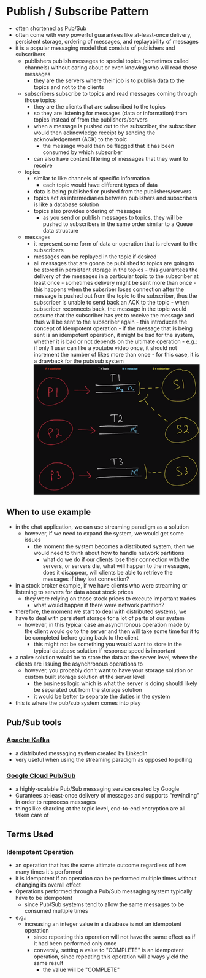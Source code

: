 # Publish / Subscribe Pattern

- often shortened as Pub/Sub
- often come with very powerful guarantees like at-least-once delivery, persistent storage, ordering of messages, and replayability of messages
- it is a popular messaging model that consists of publishers and subscribers
  - publishers publish messages to special topics (sometimes called channels) without caring about or even knowing who will read those messages
    - they are the servers where their job is to publish data to the topics and not to the clients
  - subscribers subscribe to topics and read messages coming through those topics
    - they are the clients that are subscribed to the topics
    - so they are listening for messages (data or information) from topics instead of from the publishers/servers
    - when a message is pushed out to the subscriber, the subscriber would then acknowledge receipt by sending the acknowledgement (ACK) to the topic
      - the message would then be flagged that it has been consumed by which subscriber
    - can also have content filtering of messages that they want to receive
  - topics
    - similar to like channels of specific information
      - each topic would have different types of data
    - data is being published or pushed from the publishers/servers
    - topics act as intermediaries between publishers and subscribers is like a database solution
    - topics also provides ordering of messages
      - as you send or publish messages to topics, they will be pushed to subscribers in the same order similar to a Queue data structure
  - messages
    - it represent some form of data or operation that is relevant to the subscribers
    - messages can be replayed in the topic if desired
    - all messages that are gonna be published to topics are going to be stored in persistent storage in the topics - this guarantees the delivery of the messages in a particular topic to the subscriber at least once - sometimes delivery might be sent more than once - this happens when the subsriber loses connection after the message is pushed out from the topic to the subscriber, thus the subscriber is unable to send back an ACK to the topic - when subscriber reconnects back, the message in the topic would assume that the subscriber has yet to receive the message and thus will be sent to the subscriber again - this introduces the concept of Idempotent operation - if the message that is being sent is an idempotent operation, it might be bad for the system, whether it is bad or not depends on the ultimate operation - e.g.: if only 1 user can like a youtube video once, it should not increment the number of likes more than once - for this case, it is a drawback for the pub/sub system
      ![pubSubExample](../../../images/pubSub.png)

## When to use example

- in the chat application, we can use streaming paradigm as a solution
  - however, if we need to expand the system, we would get some issues
    - the moment the system becomes a distributed system, then we would need to think about how to handle network partitions
      - what do we do if our clients lose their connection with the servers, or servers die, what will happen to the messages, does it disappear, will clients be able to retrieve the messages if they lost connection?
- in a stock broker example, if we have clients who were streaming or listening to servers for data about stock prices
  - they were relying on those stock prices to execute important trades
    - what would happen if there were network partition?
- therefore, the moment we start to deal with distributed systems, we have to deal with persistent storage for a lot of parts of our system
  - however, in this typical case an asynchronous operation made by the client would go to the server and then will take some time for it to be completed before going back to the client
    - this might not be something you would want to store in the typical database solution if response speed is important
- a naive solution would be to store the data at the server level, where the clients are issuing the asynchronous operations to
  - however, you probably don't want to have your storage solution or custom built storage solution at the server level
    - the business logic which is what the server is doing should likely be separated out from the storage solution
    - it would be better to separate the duties in the system
- this is where the pub/sub system comes into play

## Pub/Sub tools

### [Apache Kafka](https://kafka.apache.org/)

- a distributed messaging system created by LinkedIn
- very useful when using the streaming paradigm as opposed to polling

### [Google Cloud Pub/Sub](https://cloud.google.com/pubsub)

- a highly-scalable Pub/Sub messaging service created by Google
- Gurantees at-least-once delivery of messages and supports "rewinding" in order to reprocess messages
- things like sharding at the topic level, end-to-end encryption are all taken care of

## Terms Used

### Idempotent Operation

- an operation that has the same ultimate outcome regardless of how many times it's performed
- it is idempotent if an operation can be performed multiple times without changing its overall effect
- Operations performed through a Pub/Sub messaging system typically have to be idempotent
  - since Pub/Sub systems tend to allow the same messages to be consumed multiple times
- e.g.:
  - increasing an integer value in a database is not an idempotent operation
    - since repeating this operation will not have the same effect as if it had been performed only once
    - conversly, setting a value to "COMPLETE" is an idempotent operation, since repeating this operation will always yield the same result
      - the value will be "COMPLETE"
